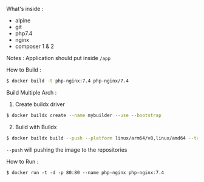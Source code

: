 
What's inside :
- alpine
- git
- php7.4
- nginx
- composer 1 & 2

Notes :
Application should put inside `/app`

How to Build :
```sh
$ docker build -t php-nginx:7.4 php-nginx/7.4
```

Build Multiple Arch :
1. Create buildx driver
```sh
$ docker buildx create --name mybuilder --use --bootstrap
```

2. Build with Buildx
```sh
$ docker buildx build --push --platform linux/arm64/v8,linux/amd64 --tag php-nginx:7.4 php-nginx/7.4
```

```--push``` will pushing the image to the repositories

How to Run :
```
$ docker run -t -d -p 80:80 --name php-nginx php-nginx:7.4
